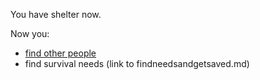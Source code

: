 You have shelter now.

Now you:
- [find other people](../situations/hostileperson.md)
- find survival needs (link to findneedsandgetsaved.md)